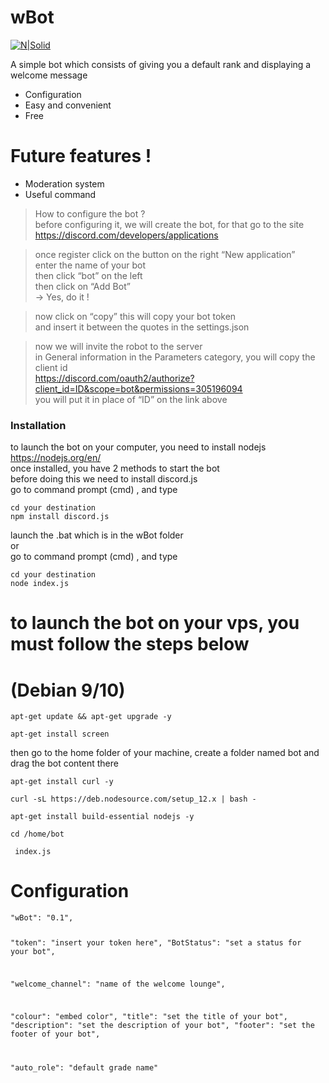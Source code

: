 <h1 class="code-line" data-line-start=0 data-line-end=1 ><a id="wBot_0"></a>wBot</h1>
<p class="has-line-data" data-line-start="2" data-line-end="3"><a href="https://github.com/Akira13345"><img src="https://avatars0.githubusercontent.com/u/60575816?s=460&amp;u=4ceae5dfdfb633ce0116daf78007d7aa71157a8d&amp;v=4" alt="N|Solid"></a></p>
<p class="has-line-data" data-line-start="4" data-line-end="5">A simple bot which consists of giving you a default rank and displaying a welcome message</p>
<ul>
<li class="has-line-data" data-line-start="6" data-line-end="7">Configuration</li>
<li class="has-line-data" data-line-start="7" data-line-end="8">Easy and convenient</li>
<li class="has-line-data" data-line-start="8" data-line-end="10">Free</li>
</ul>
<h1 class="code-line" data-line-start=10 data-line-end=11 ><a id="Future_features__10"></a>Future features !</h1>
<ul>
<li class="has-line-data" data-line-start="12" data-line-end="13">Moderation system</li>
<li class="has-line-data" data-line-start="13" data-line-end="14">Useful command</li>
</ul>
<blockquote>
<p class="has-line-data" data-line-start="17" data-line-end="20">How to configure the bot ?<br>
before configuring it, we will create the bot, for that go to the site<br>
<a href="https://discord.com/developers/applications">https://discord.com/developers/applications</a></p>
</blockquote>
<blockquote>
<p class="has-line-data" data-line-start="21" data-line-end="26">once register click on the button on the right “New application”<br>
enter the name of your bot<br>
then click “bot” on the left<br>
then click on “Add Bot”<br>
→ Yes, do it !</p>
</blockquote>
<blockquote>
<p class="has-line-data" data-line-start="27" data-line-end="29">now click on “copy” this will copy your bot token<br>
and insert it between the quotes in the settings.json</p>
</blockquote>
<blockquote>
<p class="has-line-data" data-line-start="30" data-line-end="34">now we will invite the robot to the server<br>
in General information in the Parameters category, you will copy the client id<br>
<a href="https://discord.com/oauth2/authorize?client_id=ID&amp;scope=bot&amp;permissions=305196094">https://discord.com/oauth2/authorize?client_id=ID&amp;scope=bot&amp;permissions=305196094</a><br>
you will put it in place of “ID” on the link above</p>
</blockquote>
<h3 class="code-line" data-line-start=36 data-line-end=37 ><a id="Installation_36"></a>Installation</h3>
<p class="has-line-data" data-line-start="38" data-line-end="43">to launch the bot on your computer, you need to install nodejs<br>
<a href="https://nodejs.org/en/">https://nodejs.org/en/</a><br>
once installed, you have 2 methods to start the bot<br>
before doing this we need to install discord.js<br>
go to command prompt (cmd) , and type</p>
<pre><code class="has-line-data" data-line-start="45" data-line-end="48" class="language-sh"><span class="hljs-built_in">cd</span> your destination
npm install discord.js
</code></pre>
<p class="has-line-data" data-line-start="48" data-line-end="51">launch the .bat which is in the wBot folder<br>
or<br>
go to command prompt (cmd) , and type</p>
<pre><code class="has-line-data" data-line-start="53" data-line-end="56" class="language-sh"><span class="hljs-built_in">cd</span> your destination
node index.js
</code></pre>
<h1 class="code-line" data-line-start=58 data-line-end=59 ><a id="to_launch_the_bot_on_your_vps_you_must_follow_the_steps_below_58"></a>to launch the bot on your vps, you must follow the steps below</h1>
<h1 class="code-line" data-line-start=59 data-line-end=60 ><a id="Debian_910_59"></a>(Debian 9/10)</h1>
<pre><code class="has-line-data" data-line-start="63" data-line-end="65" class="language-sh">apt-get update &amp;&amp; apt-get upgrade -y
</code></pre>
<pre><code class="has-line-data" data-line-start="66" data-line-end="68" class="language-sh">apt-get install screen
</code></pre>
<p class="has-line-data" data-line-start="68" data-line-end="69">then go to the home folder of your machine, create a folder named bot and drag the bot content there</p>
<pre><code class="has-line-data" data-line-start="70" data-line-end="72" class="language-sh">apt-get install curl -y
</code></pre>
<pre><code class="has-line-data" data-line-start="73" data-line-end="75" class="language-sh">curl <span class="hljs-operator">-s</span>L https://deb.nodesource.com/setup_12.x | bash -
</code></pre>
<pre><code class="has-line-data" data-line-start="76" data-line-end="78" class="language-sh">apt-get install build-essential nodejs -y
</code></pre>
<pre><code class="has-line-data" data-line-start="79" data-line-end="81" class="language-sh"><span class="hljs-built_in">cd</span> /home/bot
</code></pre>
<pre><code class="has-line-data" data-line-start="82" data-line-end="84" class="language-sh"> index.js
</code></pre>
<h1 class="code-line" data-line-start=85 data-line-end=86 ><a id="Configuration_85"></a>Configuration</h1>
<pre><code>&quot;wBot&quot;: &quot;0.1&quot;, 

&quot;token&quot;: &quot;insert your token here&quot;,
&quot;BotStatus&quot;: &quot;set a status for your bot&quot;,

&quot;welcome_channel&quot;: &quot;name of the welcome lounge&quot;,

&quot;colour&quot;: &quot;embed color&quot;,
&quot;title&quot;: &quot;set the title of your bot&quot;,
&quot;description&quot;: &quot;set the description of your bot&quot;,
&quot;footer&quot;: &quot;set the footer of your bot&quot;,

&quot;auto_role&quot;: &quot;default grade name&quot;</code></pre>
